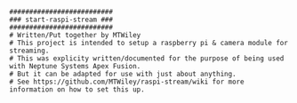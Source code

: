     ##########################
    ### start-raspi-stream ###
    ##########################
    # Written/Put together by MTWiley
    # This project is intended to setup a raspberry pi & camera module for streaming.
    # This was explicity written/documented for the purpose of being used with Neptune Systems Apex Fusion.
    # But it can be adapted for use with just about anything.
    # See https://github.com/MTWiley/raspi-stream/wiki for more information on how to set this up.
